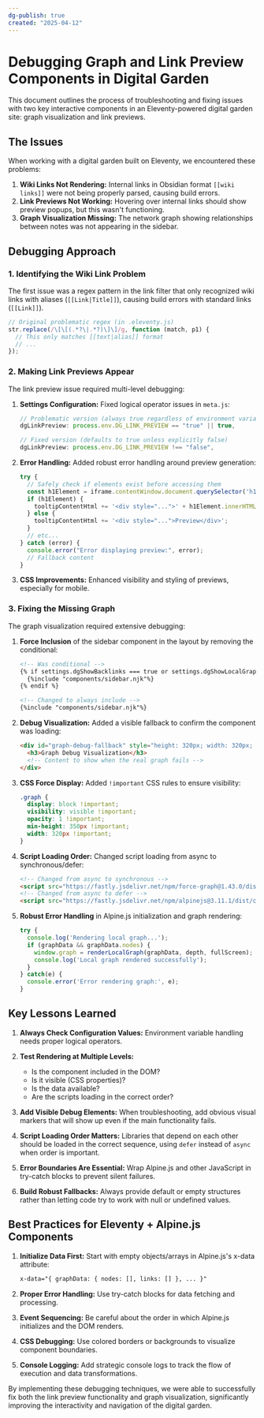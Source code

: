 ```yaml
---
dg-publish: true
created: "2025-04-12"
---
```


# Debugging Graph and Link Preview Components in Digital Garden

This document outlines the process of troubleshooting and fixing issues with two key interactive components in an Eleventy-powered digital garden site: graph visualization and link previews.

## The Issues

When working with a digital garden built on Eleventy, we encountered these problems:

1. **Wiki Links Not Rendering:** Internal links in Obsidian format `[[wiki links]]` were not being properly parsed, causing build errors.
2. **Link Previews Not Working:** Hovering over internal links should show preview popups, but this wasn't functioning.
3. **Graph Visualization Missing:** The network graph showing relationships between notes was not appearing in the sidebar.

## Debugging Approach

### 1. Identifying the Wiki Link Problem

The first issue was a regex pattern in the link filter that only recognized wiki links with aliases (`[[Link|Title]]`), causing build errors with standard links (`[[Link]]`).

```javascript
// Original problematic regex (in .eleventy.js)
str.replace(/\[\[(.*?\|.*?)\]\]/g, function (match, p1) {
  // This only matches [[text|alias]] format
  // ...
});
```

### 2. Making Link Previews Appear

The link preview issue required multi-level debugging:

1. **Settings Configuration:** Fixed logical operator issues in `meta.js`:
   ```javascript
   // Problematic version (always true regardless of environment variable)
   dgLinkPreview: process.env.DG_LINK_PREVIEW == "true" || true,
   
   // Fixed version (defaults to true unless explicitly false)
   dgLinkPreview: process.env.DG_LINK_PREVIEW !== "false",
   ```

2. **Error Handling:** Added robust error handling around preview generation:
   ```javascript
   try {
     // Safely check if elements exist before accessing them
     const h1Element = iframe.contentWindow.document.querySelector('h1');
     if (h1Element) {
       tooltipContentHtml += '<div style="...">' + h1Element.innerHTML + '</div>';
     } else {
       tooltipContentHtml += '<div style="...">Preview</div>';
     }
     // etc...
   } catch (error) {
     console.error("Error displaying preview:", error);
     // Fallback content
   }
   ```

3. **CSS Improvements:** Enhanced visibility and styling of previews, especially for mobile.

### 3. Fixing the Missing Graph

The graph visualization required extensive debugging:

1. **Force Inclusion** of the sidebar component in the layout by removing the conditional:
   ```html
   <!-- Was conditional -->
   {% if settings.dgShowBacklinks === true or settings.dgShowLocalGraph === true or settings.dgShowToc === true%}
     {%include "components/sidebar.njk"%}
   {% endif %}
   
   <!-- Changed to always include -->
   {%include "components/sidebar.njk"%}
   ```

2. **Debug Visualization:** Added a visible fallback to confirm the component was loading:
   ```html
   <div id="graph-debug-fallback" style="height: 320px; width: 320px; background-color: purple;">
     <h3>Graph Debug Visualization</h3>
     <!-- Content to show when the real graph fails -->
   </div>
   ```

3. **CSS Force Display:** Added `!important` CSS rules to ensure visibility:
   ```css
   .graph {
     display: block !important;
     visibility: visible !important;
     opacity: 1 !important;
     min-height: 350px !important;
     width: 320px !important;
   }
   ```

4. **Script Loading Order:** Changed script loading from async to synchronous/defer:
   ```html
   <!-- Changed from async to synchronous -->
   <script src="https://fastly.jsdelivr.net/npm/force-graph@1.43.0/dist/force-graph.min.js"></script>
   <!-- Changed from async to defer -->
   <script src="https://fastly.jsdelivr.net/npm/alpinejs@3.11.1/dist/cdn.min.js" defer></script>
   ```

5. **Robust Error Handling** in Alpine.js initialization and graph rendering:
   ```javascript
   try {
     console.log('Rendering local graph...');
     if (graphData && graphData.nodes) {
       window.graph = renderLocalGraph(graphData, depth, fullScreen);
       console.log('Local graph rendered successfully');
     }
   } catch(e) {
     console.error('Error rendering graph:', e);
   }
   ```

## Key Lessons Learned

1. **Always Check Configuration Values:** Environment variable handling needs proper logical operators.

2. **Test Rendering at Multiple Levels:**
   - Is the component included in the DOM?
   - Is it visible (CSS properties)?
   - Is the data available?
   - Are the scripts loading in the correct order?

3. **Add Visible Debug Elements:** When troubleshooting, add obvious visual markers that will show up even if the main functionality fails.

4. **Script Loading Order Matters:** Libraries that depend on each other should be loaded in the correct sequence, using `defer` instead of `async` when order is important.

5. **Error Boundaries Are Essential:** Wrap Alpine.js and other JavaScript in try-catch blocks to prevent silent failures.

6. **Build Robust Fallbacks:** Always provide default or empty structures rather than letting code try to work with null or undefined values.

## Best Practices for Eleventy + Alpine.js Components

1. **Initialize Data First:** Start with empty objects/arrays in Alpine.js's x-data attribute:
   ```html
   x-data="{ graphData: { nodes: [], links: [] }, ... }"
   ```

2. **Proper Error Handling:** Use try-catch blocks for data fetching and processing.

3. **Event Sequencing:** Be careful about the order in which Alpine.js initializes and the DOM renders.

4. **CSS Debugging:** Use colored borders or backgrounds to visualize component boundaries.

5. **Console Logging:** Add strategic console logs to track the flow of execution and data transformations.

By implementing these debugging techniques, we were able to successfully fix both the link preview functionality and graph visualization, significantly improving the interactivity and navigation of the digital garden. 